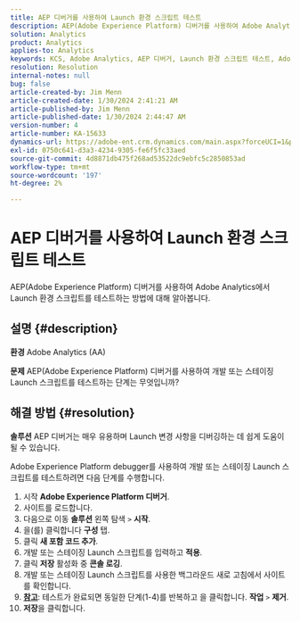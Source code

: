 ```yaml
---
title: AEP 디버거를 사용하여 Launch 환경 스크립트 테스트
description: AEP(Adobe Experience Platform) 디버거를 사용하여 Adobe Analytics에서 Launch 환경 스크립트를 테스트하는 방법에 대해 알아봅니다.
solution: Analytics
product: Analytics
applies-to: Analytics
keywords: KCS, Adobe Analytics, AEP 디버거, Launch 환경 스크립트 테스트, Adobe Experience Platform, 방법
resolution: Resolution
internal-notes: null
bug: false
article-created-by: Jim Menn
article-created-date: 1/30/2024 2:41:21 AM
article-published-by: Jim Menn
article-published-date: 1/30/2024 2:44:47 AM
version-number: 4
article-number: KA-15633
dynamics-url: https://adobe-ent.crm.dynamics.com/main.aspx?forceUCI=1&pagetype=entityrecord&etn=knowledgearticle&id=ae299c0a-19bf-ee11-9079-6045bd006268
exl-id: 0750c641-d3a3-4234-9305-fe6f5fc33aed
source-git-commit: 4d8871db475f268ad53522dc9ebfc5c2850853ad
workflow-type: tm+mt
source-wordcount: '197'
ht-degree: 2%

---
```


# AEP 디버거를 사용하여 Launch 환경 스크립트 테스트


AEP(Adobe Experience Platform) 디버거를 사용하여 Adobe Analytics에서 Launch 환경 스크립트를 테스트하는 방법에 대해 알아봅니다.

## 설명 {#description}


<b>환경</b>
Adobe Analytics (AA)

<b>문제</b>
AEP(Adobe Experience Platform) 디버거를 사용하여 개발 또는 스테이징 Launch 스크립트를 테스트하는 단계는 무엇입니까?


## 해결 방법 {#resolution}


<b>솔루션</b>
AEP 디버거는 매우 유용하며 Launch 변경 사항을 디버깅하는 데 쉽게 도움이 될 수 있습니다.

Adobe Experience Platform debugger를 사용하여 개발 또는 스테이징 Launch 스크립트를 테스트하려면 다음 단계를 수행합니다.

1. 시작 <b>Adobe Experience Platform 디버거</b>.
2. 사이트를 로드합니다.
3. 다음으로 이동 <b>솔루션</b> 왼쪽 탐색 `>`  <b>시작</b>.
4. 을(를) 클릭합니다 <b>구성</b> 탭.
5. 클릭 <b>새 포함 코드 추가</b>.
6. 개발 또는 스테이징 Launch 스크립트를 입력하고 <b>적용</b>.
7. 클릭 <b>저장</b> 활성화 중 <b>콘솔 로깅</b>.
8. 개발 또는 스테이징 Launch 스크립트를 사용한 백그라운드 새로 고침에서 사이트를 확인합니다.
9. <b><u>참고</u></b>: 테스트가 완료되면 동일한 단계(1-4)를 반복하고 을 클릭합니다. <b>작업</b> `>`  <b>제거</b>.
10. <b>저장</b>을 클릭합니다.
